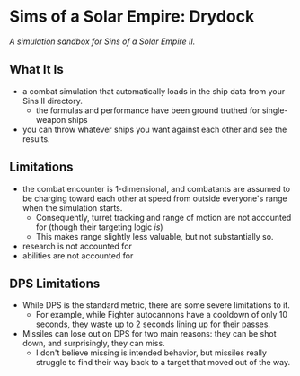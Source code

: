 # Sims of a Solar Empire: Drydock

_A simulation sandbox for Sins of a Solar Empire II._

## What It Is

- a combat simulation that automatically loads in the ship data from your Sins II directory.
  - the formulas and performance have been ground truthed for single-weapon ships
- you can throw whatever ships you want against each other and see the results.

## Limitations

- the combat encounter is 1-dimensional, and combatants are assumed to be charging toward each other at speed from outside everyone's range when the simulation starts.
  - Consequently, turret tracking and range of motion are not accounted for (though their targeting logic _is_)
  - This makes range slightly less valuable, but not substantially so.
- research is not accounted for
- abilities are not accounted for

## DPS Limitations

- While DPS is the standard metric, there are some severe limitations to it.
  - For example, while Fighter autocannons have a cooldown of only 10 seconds, they waste up to 2 seconds lining up for their passes.
- Missiles can lose out on DPS for two main reasons: they can be shot down, and surprisingly, they can miss.
  - I don't believe missing is intended behavior, but missiles really struggle to find their way back to a target that moved out of the way.
